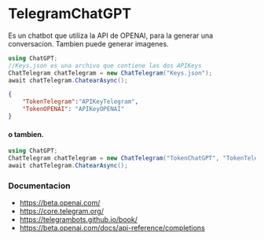 # TelegramChatGPT

Es un chatbot que utiliza la API de OPENAI, para la generar una conversacion.
Tambien puede generar imagenes.

```csharp
using ChatGPT;
//Keys.json es una archivo que contiene las dos APIKeys
ChatTelegram chatTelegram = new ChatTelegram("Keys.json");
await chatTelegram.ChatearAsync();
```

```json
{
    "TokenTelegram":"APIKeyTelegram",
    "TokenOPENAI": "APIKeyOPENAI"
}
```
#### o tambien.

```csharp
using ChatGPT;
ChatTelegram chatTelegram = new ChatTelegram("TokenChatGPT", "TokenTelegram");
await chatTelegram.ChatearAsync();
```

### Documentacion
- https://beta.openai.com/
- https://core.telegram.org/
- https://telegrambots.github.io/book/
- https://beta.openai.com/docs/api-reference/completions